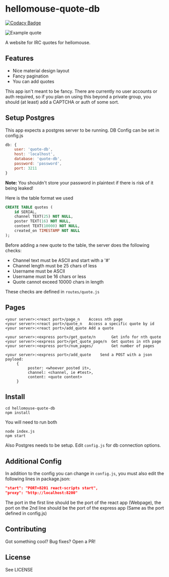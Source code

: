 # hellomouse-quote-db

[![Codacy Badge](https://api.codacy.com/project/badge/Grade/066360820bb843ab8cc97ccf47c5d2d4)](https://www.codacy.com/app/Bowserinator/hellomouse-quote-db?utm_source=github.com&amp;utm_medium=referral&amp;utm_content=hellomouse/hellomouse-quote-db&amp;utm_campaign=Badge_Grade)

![Example quote](https://i.imgur.com/QjBlwEX.png "Quote example")

A website for IRC quotes for hellomouse.


## Features
* Nice material design layout
* Fancy pagination
* You can add quotes

This app isn't meant to be fancy. There are currently no user accounts or auth required, so if you plan on using this beyond a private group, you should (at least) add a CAPTCHA or auth of some sort.

## Setup Postgres

This app expects a postgres server to be running. DB Config can be set in config.js
```javascript
db: {
    user: 'quote-db',
    host: 'localhost',
    database: 'quote-db',
    password: 'password',
    port: 3211
}
```
**Note:** You shouldn't store your password in plaintext if there is risk of it being leaked!

Here is the table format we used
```sql
CREATE TABLE quotes (
    id SERIAL,
    channel TEXT(25) NOT NULL,
    poster TEXT(16) NOT NULL,
    content TEXT(10000) NOT NULL,
    created_on TIMESTAMP NOT NULL
);
```

Before adding a new quote to the table, the server does the following checks:
* Channel text must be ASCII and start with a '#'
* Channel length must be 25 chars of less
* Username must be ASCII
* Username must be 16 chars or less
* Quote cannot exceed 10000 chars in length

These checks are defined in `routes/quote.js`

## Pages
```
<your server>:<react port>/page_n    Access nth page
<your server>:<react port>/quote_n   Access a specific quote by id
<your server>:<react port>/add_quote Add a quote

<your server>:<express port>/get_quote/n       Get info for nth quote
<your server>:<express port>/get_quote_page/n  Get quotes in nth page
<your server>:<express port>/num_pages/        Get number of pages

<your server>:<express port>/add_quote    Send a POST with a json payload:
     {
          poster: <whoever posted it>,
          channel: <channel, ie #test>,
          content: <quote content>
     }
```

## Install

```git clone https://github.com/Bowserinator/https://github.com/hellomouse/hellomouse-quote-db
cd hellomouse-quote-db
npm install
```
You will need to run both
```
node index.js
npm start
```
Also Postgres needs to be setup. Edit `config.js` for db connection options.

## Additional Config
In addition to the config you can change in `config.js`, you must also edit the following lines in package.json:
```json
"start": "PORT=8201 react-scripts start",
"proxy": "http://localhost:8200"
```
The port in the first line should be the port of the react app (Webpage), the port on the 2nd line should be the port of the express app (Same as the port defined in config.js)

## Contributing

Got something cool? Bug fixes? Open a PR!

## License
See LICENSE
